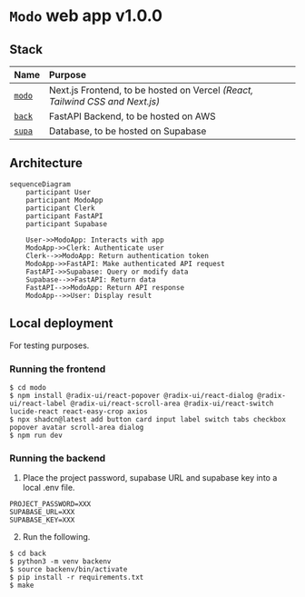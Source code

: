 # `Modo` web app v1.0.0

## Stack

| Name | Purpose |
| :--- | :--- |
| [`modo`](./modo/) | Next.js Frontend, to be hosted on Vercel *(React, Tailwind CSS and Next.js)* |
| [`back`](./back/) | FastAPI Backend, to be hosted on AWS |
| [`supa`](./supa/) | Database, to be hosted on Supabase |

## Architecture

```mermaid
sequenceDiagram
    participant User
    participant ModoApp
    participant Clerk
    participant FastAPI
    participant Supabase

    User->>ModoApp: Interacts with app
    ModoApp->>Clerk: Authenticate user
    Clerk-->>ModoApp: Return authentication token
    ModoApp->>FastAPI: Make authenticated API request
    FastAPI->>Supabase: Query or modify data
    Supabase-->>FastAPI: Return data
    FastAPI-->>ModoApp: Return API response
    ModoApp-->>User: Display result
```

## Local deployment

For testing purposes.

### Running the frontend

```console
$ cd modo
$ npm install @radix-ui/react-popover @radix-ui/react-dialog @radix-ui/react-label @radix-ui/react-scroll-area @radix-ui/react-switch lucide-react react-easy-crop axios
$ npx shadcn@latest add button card input label switch tabs checkbox popover avatar scroll-area dialog
$ npm run dev
```

### Running the backend

1. Place the project password, supabase URL and supabase key into a local .env file.

```env
PROJECT_PASSWORD=XXX
SUPABASE_URL=XXX
SUPABASE_KEY=XXX
```

2. Run the following.

```console
$ cd back
$ python3 -m venv backenv
$ source backenv/bin/activate
$ pip install -r requirements.txt
$ make 
```